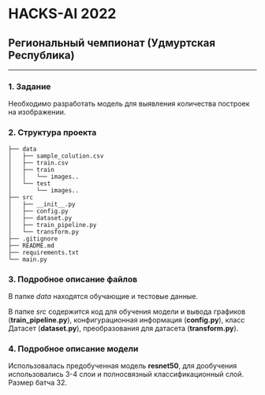 # HACKS-AI 2022

## Региональный чемпионат (Удмуртская Республика)

***

### 1. Задание

Необходимо разработать модель для выявления количества построек на изображении.

### 2. Структура проекта

```
├── data
│   ├── sample_colution.csv
│   ├── train.csv
│   ├── train
│   │   └── images..
│   └── test
│       └── images..
├── src
│   ├── __init__.py
│   ├── config.py
│   ├── dataset.py
│   ├── train_pipeline.py
│   └── transform.py
├── .gitignore
├── README.md
├── requirements.txt
└── main.py
``` 

### 3. Подробное описание файлов

В папке *data* находятся обучающие и тестовые данные.

В папке *src* содержится код для обучения модели и вывода графиков (**train_pipeline.py**),
конфигурационная информация (**config.py**), класс Датасет (**dataset.py**), преобразования для
датасета (**transform.py**).

### 4. Подробное описание модели

Использовалась предобученная модель **resnet50**, для дообучения использовались 3-4 слои и полносвязный
классификационный слой. Размер батча 32.